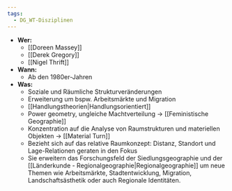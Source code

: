```yaml
---
tags:
  - DG_WT-Disziplinen
---
```


- **Wer:**
	- [[Doreen Massey]]
	- [[Derek Gregory]]
	- [[Nigel Thrift]]
- **Wann:**
	- Ab den 1980er-Jahren
- **Was:**
	- Soziale und Räumliche Strukturveränderungen
	- Erweiterung um bspw. Arbeitsmärkte und Migration
	- [[Handlungstheorien|Handlungsorientiert]]
	- Power geometry, ungleiche Machtverteilung → [[Feministische Geographie]]
	- Konzentration auf die Analyse von Raumstrukturen und materiellen Objekten → [[Material Turn]]
	- Bezieht sich auf das relative Raumkonzept: Distanz, Standort und Lage-Relationen geraten in den Fokus
	- Sie erweitern das Forschungsfeld der Siedlungsgeographie und der [[Länderkunde - Regionalgeographie|Regionalgeographie]] um neue Themen wie Arbeitsmärkte, Stadtentwicklung, Migration, Landschaftsästhetik oder auch Regionale Identitäten.